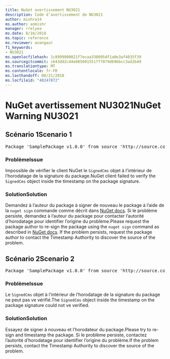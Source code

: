 ```yaml
---
title: NuGet avertissement NU3021
description: Code d’avertissement de NU3021
author: mishra14
ms.author: anmishr
manager: rrelyea
ms.date: 8/16/2018
ms.topic: reference
ms.reviewer: anangaur
f1_keywords:
- NU3021
ms.openlocfilehash: 1c8999800021f7ecaa338095df1a0e3af4035f39
ms.sourcegitcommit: c643dd2c44e085601551ff7079d696bcc3ad2b49
ms.translationtype: MT
ms.contentlocale: fr-FR
ms.lasthandoff: 08/21/2018
ms.locfileid: "40247872"
---
```

# <a name="nuget-warning-nu3021"></a><span data-ttu-id="d7ef0-103">NuGet avertissement NU3021</span><span class="sxs-lookup"><span data-stu-id="d7ef0-103">NuGet Warning NU3021</span></span>

## <a name="scenario-1"></a><span data-ttu-id="d7ef0-104">Scénario 1</span><span class="sxs-lookup"><span data-stu-id="d7ef0-104">Scenario 1</span></span>

<pre>Package 'SamplePackage v1.0.0' from source 'http://source.com/index.json': The primary signature's timestamp signature validation failed.</pre>

### <a name="issue"></a><span data-ttu-id="d7ef0-105">Problème</span><span class="sxs-lookup"><span data-stu-id="d7ef0-105">Issue</span></span>

<span data-ttu-id="d7ef0-106">Impossible de vérifier le client NuGet le `SignedCms` objet à l’intérieur de l’horodatage de la signature du package.</span><span class="sxs-lookup"><span data-stu-id="d7ef0-106">NuGet client failed to verify the `SignedCms` object inside the timestamp on the package signature.</span></span>


### <a name="solution"></a><span data-ttu-id="d7ef0-107">Solution</span><span class="sxs-lookup"><span data-stu-id="d7ef0-107">Solution</span></span>

<span data-ttu-id="d7ef0-108">Demandez à l’auteur du package à signer de nouveau le package à l’aide de la `nuget sign` commande comme décrit dans [NuGet docs](https://docs.microsoft.com/en-us/nuget/create-packages/sign-a-package). Si le problème persiste, demandez à l’auteur du package pour contacter l’autorité d’horodatage pour identifier l’origine du problème.</span><span class="sxs-lookup"><span data-stu-id="d7ef0-108">Please request the package author to re-sign the package using the `nuget sign` command as described in [NuGet docs](https://docs.microsoft.com/en-us/nuget/create-packages/sign-a-package). If the problem persists, request the package author to contact the Timestamp Authority to discover the source of the problem.</span></span>



## <a name="scenario-2"></a><span data-ttu-id="d7ef0-109">Scénario 2</span><span class="sxs-lookup"><span data-stu-id="d7ef0-109">Scenario 2</span></span>

<pre>Package 'SamplePackage v1.0.0' from source 'http://source.com/index.json': The timestamp signature validation failed.</pre>

### <a name="issue"></a><span data-ttu-id="d7ef0-110">Problème</span><span class="sxs-lookup"><span data-stu-id="d7ef0-110">Issue</span></span>

<span data-ttu-id="d7ef0-111">Le `SignedCms` objet à l’intérieur de l’horodatage de la signature du package ne peut pas ve vérifié.</span><span class="sxs-lookup"><span data-stu-id="d7ef0-111">The `SignedCms` object inside the timestamp on the package signature could not ve verified.</span></span>


### <a name="solution"></a><span data-ttu-id="d7ef0-112">Solution</span><span class="sxs-lookup"><span data-stu-id="d7ef0-112">Solution</span></span>

<span data-ttu-id="d7ef0-113">Essayez de signer à nouveau et l’horodateur du package.</span><span class="sxs-lookup"><span data-stu-id="d7ef0-113">Please try to re-sign and timestamp the package.</span></span> <span data-ttu-id="d7ef0-114">Si le problème persiste, contactez l’autorité d’horodatage pour identifier l’origine du problème.</span><span class="sxs-lookup"><span data-stu-id="d7ef0-114">If the problem persists, contact the Timestamp Authority to discover the source of the problem.</span></span>


